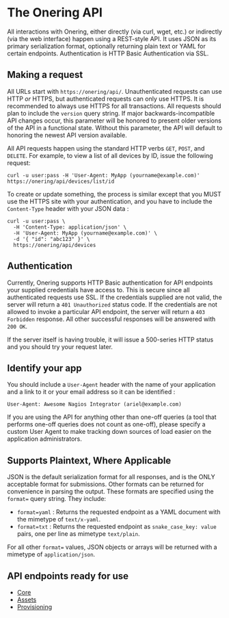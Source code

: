 The Onering API
===============

All interactions with Onering, either directly (via curl, wget, etc.) or indirectly (via the web interface) happen using a REST-style API.  It uses JSON as its primary serialization format, optionally returning plain text or YAML for certain endpoints.  Authentication is HTTP Basic Authentication via SSL.


Making a request
----------------

All URLs start with `https://onering/api/`.  Unauthenticated requests can use HTTP _or_ HTTPS, but authenticated requests can only use HTTPS.  It is recommended to always use HTTPS for all transactions.  All requests should plan to include the `version` query string.  If major backwards-incompatible API changes occur, this parameter will be honored to present older versions of the API in a functional state.  Without this parameter, the API will default to honoring the newest API version available.

All API requests happen using the standard HTTP verbs `GET`, `POST`, and `DELETE`.  For example, to view a list of all devices by ID, issue the following request:

```shell
curl -u user:pass -H 'User-Agent: MyApp (yourname@example.com)' https://onering/api/devices/list/id
```

To create or update something, the process is similar except that you MUST use the HTTPS site with your authentication, and you have to include the `Content-Type` header with your JSON data :

```shell
curl -u user:pass \
  -H 'Content-Type: application/json' \
  -H 'User-Agent: MyApp (yourname@example.com)' \
  -d '{ "id": "abc123" }' \
  https://onering/api/devices
```


Authentication
--------------

Currently, Onering supports HTTP Basic authentication for API endpoints your supplied credentials have access to.  This is secure since all authenticated requests use SSL.  If the credentials supplied are not valid, the server will return a `401 Unauthorized` status code.  If the credentials are not allowed to invoke a particular API endpoint, the server will return a `403 Forbidden` response.  All other successful responses will be answered with `200 OK`.

If the server itself is having trouble, it will issue a 500-series HTTP status and you should try your request later.


Identify your app
-----------------

You should include a `User-Agent` header with the name of your application and a link to it or your email address so it can be identified :

    User-Agent: Awesome Nagios Integrator (ariel@example.com)

If you are using the API for anything other than one-off queries (a tool that performs one-off queries does not count as one-off), please specify a custom User Agent to make tracking down sources of load easier on the application administrators.


Supports Plaintext, Where Applicable
------------------------------------

JSON is the default serialization format for all responses, and is the ONLY acceptable format for submissions.  Other formats can be returned for convenience in parsing the output.  These formats are specified using the `format=` query string.  They include:

* `format=yaml` : Returns the requested endpoint as a YAML document with the mimetype of `text/x-yaml`.
* `format=txt`  : Returns the requested endpoint as `snake_case_key: value` pairs, one per line as mimetype `text/plain`.

For all other `format=` values, JSON objects or arrays will be returned with a mimetype of `application/json`.


API endpoints ready for use
---------------------------

* [Core](plugins/core.md)
* [Assets](plugins/assets.md)
* [Provisioning](plugins/provisioning.md)
